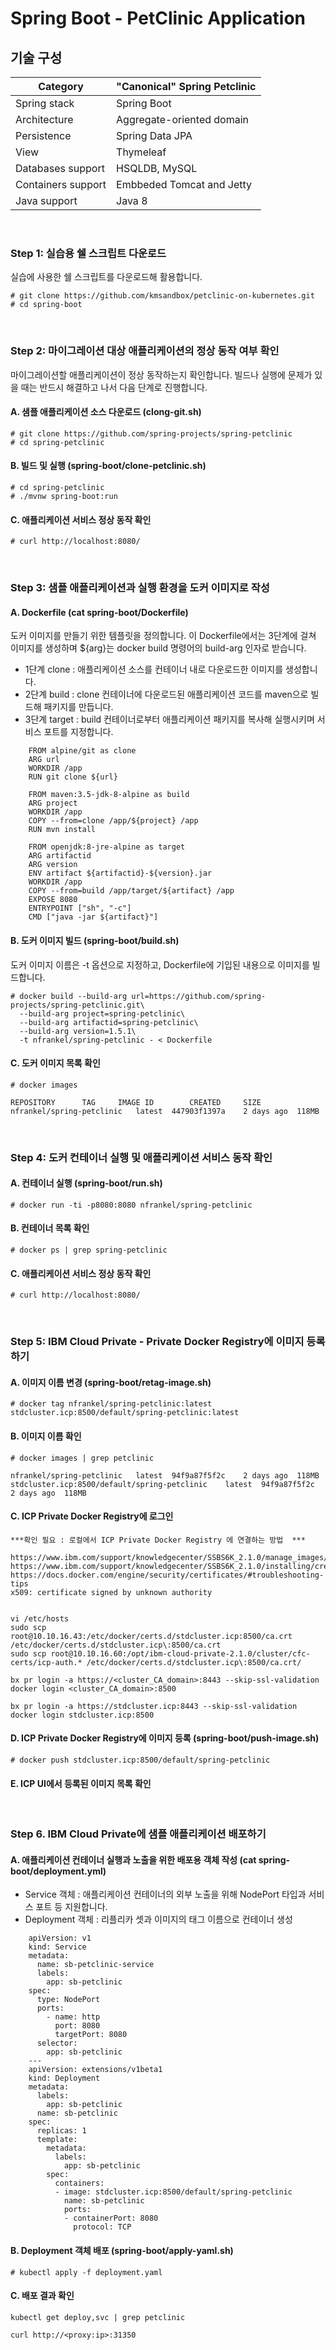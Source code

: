 # Spring Boot - PetClinic Application

## 기술 구성

Category | "Canonical" Spring Petclinic
---------|---------
Spring stack	|	Spring Boot
Architecture	|	Aggregate-oriented domain
Persistence	|	Spring Data JPA
View	|	Thymeleaf
Databases support	|	HSQLDB, MySQL
Containers support	|	Embbeded Tomcat and Jetty
Java support	|	Java 8
  

&nbsp;
### Step 1: 실습용 쉘 스크립트 다운로드 

실습에 사용한 쉘 스크립트를 다운로드해 활용합니다.

	# git clone https://github.com/kmsandbox/petclinic-on-kubernetes.git
	# cd spring-boot


&nbsp;
### Step 2: 마이그레이션 대상 애플리케이션의 정상 동작 여부 확인

마이그레이션할 애플리케이션이 정상 동작하는지 확인합니다. 빌드나 실행에 문제가 있을 때는 반드시 해결하고 나서 다음 단계로 진행합니다.

#### A. 샘플 애플리케이션 소스 다운로드 (clong-git.sh)

	# git clone https://github.com/spring-projects/spring-petclinic
	# cd spring-petclinic

#### B. 빌드 및 실행  (spring-boot/clone-petclinic.sh)

	# cd spring-petclinic
	# ./mvnw spring-boot:run

#### C. 애플리케이션 서비스 정상 동작 확인 

	# curl http://localhost:8080/


&nbsp;
### Step 3: 샘플 애플리케이션과 실행 환경을 도커 이미지로 작성 

#### A. Dockerfile  (cat spring-boot/Dockerfile)

도커 이미지를 만들기 위한 템플릿을 정의합니다. 이 Dockerfile에서는 3단계에 걸쳐 이미지를 생성하며 ${arg}는 docker build 명령어의 build-arg 인자로 받습니다.  
* 1단계 clone : 애플리케이션 소스를 컨테이너 내로 다운로드한 이미지를 생성합니다.
* 2단계 build : clone 컨테이너에 다운로드된 애플리케이션 코드를 maven으로 빌드해 패키지를 만듭니다.
* 3단계 target : build 컨테이너로부터 애플리케이션 패키지를 복사해 실행시키며 서비스 포트를 지정합니다.  

```
	FROM alpine/git as clone  
	ARG url  
	WORKDIR /app  
	RUN git clone ${url}  
	
	FROM maven:3.5-jdk-8-alpine as build  
	ARG project  
	WORKDIR /app  
	COPY --from=clone /app/${project} /app  
	RUN mvn install  
	
	FROM openjdk:8-jre-alpine as target  
	ARG artifactid  
	ARG version  
	ENV artifact ${artifactid}-${version}.jar  
	WORKDIR /app  
	COPY --from=build /app/target/${artifact} /app  
	EXPOSE 8080  
	ENTRYPOINT ["sh", "-c"]  
	CMD ["java -jar ${artifact}"]   
```

#### B. 도커 이미지 빌드 (spring-boot/build.sh)

도커 이미지 이름은 -t 옵션으로 지정하고, Dockerfile에 기입된 내용으로 이미지를 빌드합니다.

	# docker build --build-arg url=https://github.com/spring-projects/spring-petclinic.git\
	  --build-arg project=spring-petclinic\
	  --build-arg artifactid=spring-petclinic\
	  --build-arg version=1.5.1\
	  -t nfrankel/spring-petclinic - < Dockerfile

#### C. 도커 이미지 목록 확인 

	# docker images
	
	REPOSITORY		TAG		IMAGE ID		CREATED		SIZE
	nfrankel/spring-petclinic	latest	447903f1397a	2 days ago	118MB


&nbsp;
### Step 4: 도커 컨테이너 실행 및 애플리케이션 서비스 동작 확인

#### A. 컨테이너 실행 (spring-boot/run.sh)

	# docker run -ti -p8080:8080 nfrankel/spring-petclinic

#### B. 컨테이너 목록 확인

	# docker ps | grep spring-petclinic
	
#### C. 애플리케이션 서비스 정상 동작 확인 

	# curl http://localhost:8080/


&nbsp;
### Step 5: IBM Cloud Private - Private Docker Registry에 이미지 등록하기

#### A. 이미지 이름 변경 (spring-boot/retag-image.sh)

	# docker tag nfrankel/spring-petclinic:latest stdcluster.icp:8500/default/spring-petclinic:latest

#### B. 이미지 이름 확인 
	
	# docker images | grep petclinic

	nfrankel/spring-petclinic	latest	94f9a87f5f2c	2 days ago	118MB
	stdcluster.icp:8500/default/spring-petclinic	latest	94f9a87f5f2c	2 days ago	118MB

#### C. ICP Private Docker Registry에 로그인
	
	***확인 필요 : 로컬에서 ICP Private Docker Registry 에 연결하는 방법  ***

	https://www.ibm.com/support/knowledgecenter/SSBS6K_2.1.0/manage_images/using_docker_cli.html
	https://www.ibm.com/support/knowledgecenter/SSBS6K_2.1.0/installing/create_ca_cert.html
	https://docs.docker.com/engine/security/certificates/#troubleshooting-tips
	x509: certificate signed by unknown authority


	vi /etc/hosts
	sudo scp root@10.10.16.43:/etc/docker/certs.d/stdcluster.icp:8500/ca.crt /etc/docker/certs.d/stdcluster.icp\:8500/ca.crt
	sudo scp root@10.10.16.60:/opt/ibm-cloud-private-2.1.0/cluster/cfc-certs/icp-auth.* /etc/docker/certs.d/stdcluster.icp\:8500/ca.crt/

	bx pr login -a https://<cluster_CA_domain>:8443 --skip-ssl-validation
	docker login <cluster_CA_domain>:8500

	bx pr login -a https://stdcluster.icp:8443 --skip-ssl-validation
	docker login stdcluster.icp:8500


#### D. ICP Private Docker Registry에 이미지 등록 (spring-boot/push-image.sh)

	# docker push stdcluster.icp:8500/default/spring-petclinic

#### E. ICP UI에서 등록된 이미지 목록 확인


&nbsp;
### Step 6. IBM Cloud Private에 샘플 애플리케이션 배포하기

#### A. 애플리케이션 컨테이너 실행과 노출을 위한 배포용 객체 작성 (cat spring-boot/deployment.yml)

* Service 객체 : 애플리케이션 컨테이너의 외부 노출을 위해 NodePort 타입과 서비스 포트 등 지원합니다.
* Deployment 객체 : 리플리카 셋과 이미지의 태그 이름으로 컨테이너 생성 

```
	apiVersion: v1  
	kind: Service  
	metadata:  
	  name: sb-petclinic-service  
	  labels:  
	    app: sb-petclinic  
	spec:  
	  type: NodePort   
	  ports:  
	    - name: http  
	      port: 8080  
	      targetPort: 8080  
	  selector:  
	    app: sb-petclinic  
	---  
	apiVersion: extensions/v1beta1  
	kind: Deployment  
	metadata:  
	  labels:  
	    app: sb-petclinic  
	  name: sb-petclinic  
	spec:  
	  replicas: 1  
	  template:   
	    metadata:  
	      labels:  
	        app: sb-petclinic  
	    spec:  
	      containers:  
	      - image: stdcluster.icp:8500/default/spring-petclinic  
	        name: sb-petclinic  
	        ports:  
	        - containerPort: 8080  
	          protocol: TCP  
```

#### B. Deployment 객체 배포  (spring-boot/apply-yaml.sh)

	# kubectl apply -f deployment.yaml

#### C. 배포 결과 확인

	kubectl get deploy,svc | grep petclinic
	
	curl http://<proxy:ip>:31350

